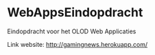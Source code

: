 # WebAppsEindopdracht
Eindopdracht voor het OLOD Web Applicaties

Link website: http://gamingnews.herokuapp.com/
